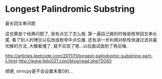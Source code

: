 # Longest Palindromic Substring

最长回文串问题

这也算是个经典问题了, 我有点忘了怎么做. 第一遍自己做的时候是枚举回文串头尾. 看了别人的博文以后改成枚举中点位置. 还有进一步利用对称性快速过滤非最优解的方法, 大概看懂了, 就不实现了嗯...以后面试面到了再后悔.

http://articles.leetcode.com/2011/11/longest-palindromic-substring-part-ii.html
http://www.felix021.com/blog/read.php?2040

顺便, strncpy是不会设置末尾0的...
